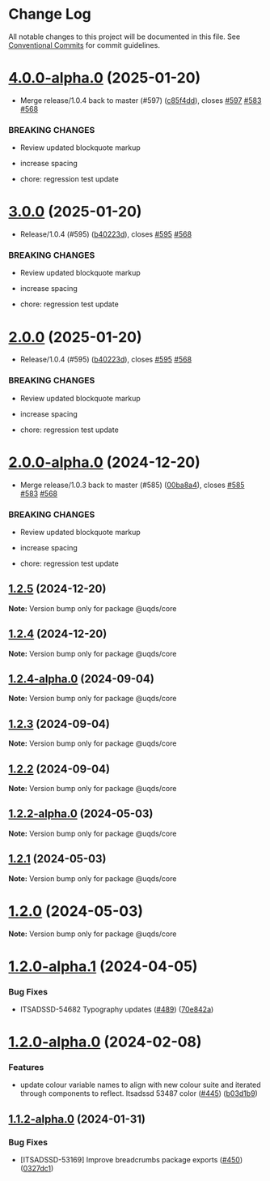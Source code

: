 # Change Log

All notable changes to this project will be documented in this file.
See [Conventional Commits](https://conventionalcommits.org) for commit guidelines.

# [4.0.0-alpha.0](https://github.com/uq-its-ss/design-system/compare/@uqds/core@2.0.0-alpha.0...@uqds/core@4.0.0-alpha.0) (2025-01-20)

- Merge release/1.0.4 back to master (#597) ([c85f4dd](https://github.com/uq-its-ss/design-system/commit/c85f4dd04601bad019d83edeb680dd919fd1aebb)), closes [#597](https://github.com/uq-its-ss/design-system/issues/597) [#583](https://github.com/uq-its-ss/design-system/issues/583) [#568](https://github.com/uq-its-ss/design-system/issues/568)

### BREAKING CHANGES

- Review updated blockquote markup

- increase spacing

- chore: regression test update

# [3.0.0](https://github.com/uq-its-ss/design-system/compare/@uqds/core@1.2.5...@uqds/core@3.0.0) (2025-01-20)

- Release/1.0.4 (#595) ([b40223d](https://github.com/uq-its-ss/design-system/commit/b40223d819d456f67620dfd880380b85214c4103)), closes [#595](https://github.com/uq-its-ss/design-system/issues/595) [#568](https://github.com/uq-its-ss/design-system/issues/568)

### BREAKING CHANGES

- Review updated blockquote markup

- increase spacing

- chore: regression test update

# [2.0.0](https://github.com/uq-its-ss/design-system/compare/@uqds/core@1.2.5...@uqds/core@2.0.0) (2025-01-20)

- Release/1.0.4 (#595) ([b40223d](https://github.com/uq-its-ss/design-system/commit/b40223d819d456f67620dfd880380b85214c4103)), closes [#595](https://github.com/uq-its-ss/design-system/issues/595) [#568](https://github.com/uq-its-ss/design-system/issues/568)

### BREAKING CHANGES

- Review updated blockquote markup

- increase spacing

- chore: regression test update

# [2.0.0-alpha.0](https://github.com/uq-its-ss/design-system/compare/@uqds/core@1.2.4-alpha.0...@uqds/core@2.0.0-alpha.0) (2024-12-20)

- Merge release/1.0.3 back to master (#585) ([00ba8a4](https://github.com/uq-its-ss/design-system/commit/00ba8a439019ed08ab357499c758be419f50f150)), closes [#585](https://github.com/uq-its-ss/design-system/issues/585) [#583](https://github.com/uq-its-ss/design-system/issues/583) [#568](https://github.com/uq-its-ss/design-system/issues/568)

### BREAKING CHANGES

- Review updated blockquote markup

- increase spacing

- chore: regression test update

## [1.2.5](https://github.com/uq-its-ss/design-system/compare/@uqds/core@1.2.4-alpha.0...@uqds/core@1.2.5) (2024-12-20)

**Note:** Version bump only for package @uqds/core

## [1.2.4](https://github.com/uq-its-ss/design-system/compare/@uqds/core@1.2.4-alpha.0...@uqds/core@1.2.4) (2024-12-20)

**Note:** Version bump only for package @uqds/core

## [1.2.4-alpha.0](https://github.com/uq-its-ss/design-system/compare/@uqds/core@1.2.3...@uqds/core@1.2.4-alpha.0) (2024-09-04)

**Note:** Version bump only for package @uqds/core

## [1.2.3](https://github.com/uq-its-ss/design-system/compare/@uqds/core@1.2.2-alpha.0...@uqds/core@1.2.3) (2024-09-04)

**Note:** Version bump only for package @uqds/core

## [1.2.2](https://github.com/uq-its-ss/design-system/compare/@uqds/core@1.2.2-alpha.0...@uqds/core@1.2.2) (2024-09-04)

**Note:** Version bump only for package @uqds/core

## [1.2.2-alpha.0](https://github.com/uq-its-ss/design-system/compare/@uqds/core@1.2.0-alpha.1...@uqds/core@1.2.2-alpha.0) (2024-05-03)

**Note:** Version bump only for package @uqds/core

## [1.2.1](https://github.com/uq-its-ss/design-system/compare/@uqds/core@1.2.0-alpha.1...@uqds/core@1.2.1) (2024-05-03)

**Note:** Version bump only for package @uqds/core

# [1.2.0](https://github.com/uq-its-ss/design-system/compare/@uqds/core@1.2.0-alpha.1...@uqds/core@1.2.0) (2024-05-03)

**Note:** Version bump only for package @uqds/core

# [1.2.0-alpha.1](https://github.com/uq-its-ss/design-system/compare/@uqds/core@1.2.0-alpha.0...@uqds/core@1.2.0-alpha.1) (2024-04-05)

### Bug Fixes

- ITSADSSD-54682 Typography updates ([#489](https://github.com/uq-its-ss/design-system/issues/489)) ([70e842a](https://github.com/uq-its-ss/design-system/commit/70e842a1552cddc9c63452ae63bae91b380f420b))

# [1.2.0-alpha.0](https://github.com/uq-its-ss/design-system/compare/@uqds/core@1.1.2-alpha.0...@uqds/core@1.2.0-alpha.0) (2024-02-08)

### Features

- update colour variable names to align with new colour suite and iterated through components to reflect. Itsadssd 53487 color ([#445](https://github.com/uq-its-ss/design-system/issues/445)) ([b03d1b9](https://github.com/uq-its-ss/design-system/commit/b03d1b9a7944f4552750706b276405b0988abf90))

## [1.1.2-alpha.0](https://github.com/uq-its-ss/design-system/compare/@uqds/core@1.1.1...@uqds/core@1.1.2-alpha.0) (2024-01-31)

### Bug Fixes

- [ITSADSSD-53169] Improve breadcrumbs package exports ([#450](https://github.com/uq-its-ss/design-system/issues/450)) ([0327dc1](https://github.com/uq-its-ss/design-system/commit/0327dc1136f5ab9c3c15d72fe220c44f4f4d533e))
